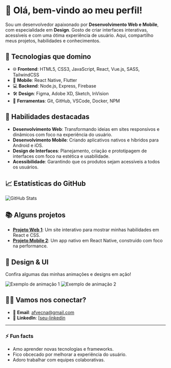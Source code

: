 # 👋 Olá, bem-vindo ao meu perfil!

Sou um desenvolvedor apaixonado por **Desenvolvimento Web e Mobile**, com especialidade em **Design**. Gosto de criar interfaces interativas, acessíveis e com uma ótima experiência de usuário. Aqui, compartilho meus projetos, habilidades e conhecimentos.

## 🔧 Tecnologias que domino

- 🌐 **Frontend**: HTML5, CSS3, JavaScript, React, Vue.js, SASS, TailwindCSS
- 📱 **Mobile**: React Native, Flutter
- 💻 **Backend**: Node.js, Express, Firebase
- 🛠️ **Design**: Figma, Adobe XD, Sketch, InVision
- 🧰 **Ferramentas**: Git, GitHub, VSCode, Docker, NPM

## 🌟 Habilidades destacadas

- **Desenvolvimento Web**: Transformando ideias em sites responsivos e dinâmicos com foco na experiência do usuário.
- **Desenvolvimento Mobile**: Criando aplicativos nativos e híbridos para Android e iOS.
- **Design de Interfaces**: Planejamento, criação e prototipagem de interfaces com foco na estética e usabilidade.
- **Acessibilidade**: Garantindo que os produtos sejam acessíveis a todos os usuários.

## 📈 Estatísticas do GitHub

![GitHub Stats](https://github-readme-stats.vercel.app/api?username=seu-usuario&show_icons=true&hide_title=true&hide=prs&count_private=true&theme=dark)

## 📚 Alguns projetos

- [**Projeto Web 1**](https://github.com/seu-usuario/projeto-web-1): Um site interativo para mostrar minhas habilidades em React e CSS.
- [**Projeto Mobile 2**](https://github.com/seu-usuario/projeto-mobile-2): Um app nativo em React Native, construído com foco na performance.

## 🎨 Design & UI

Confira algumas das minhas animações e designs em ação!

![Exemplo de animação 1](https://media.giphy.com/media/3o7bu3Xlqs8pVn7QxC/giphy.gif)
![Exemplo de animação 2](https://media.giphy.com/media/3o6Zt3DM91LOnrWbg0/giphy.gif)

## 🧑‍💻 Vamos nos conectar?

- 📧 **Email**: [afvecna@gmail.com](afvecna@gmail.com)
- 🔗 **LinkedIn**: [[seu-linkedin](https://www.linkedin.com/in/ericknander/)

---

### ⚡ Fun facts

- Amo aprender novas tecnologias e frameworks.
- Fico obcecado por melhorar a experiência do usuário.
- Adoro trabalhar com equipes colaborativas.
